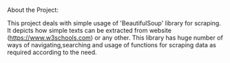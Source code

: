 About the Project:
 
This project deals with simple usage of 'BeautifulSoup' library for scraping. It depicts how simple texts can be extracted from website (https://www.w3schools.com) or any other. This library has huge number of ways of navigating,searching and usage of functions for scraping data as required according to the need.